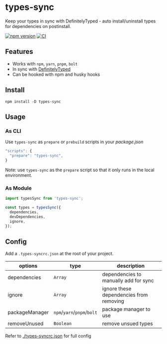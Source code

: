 # types-sync

Keep your types in sync with DefinitelyTyped - auto install/uninstall types for dependencies on
postinstall.

[![npm version](https://badge.fury.io/js/types-sync.svg)](https://www.npmjs.com/package/types-sync)
[![CI](https://github.com/maddhruv/types-sync/actions/workflows/main.yml/badge.svg)](https://github.com/maddhruv/types-sync/actions/workflows/main.yml)

## Features

- Works with `npm`, `yarn`, `pnpm`, `bolt`
- In sync with [DefinitelyTyped](https://github.com/DefinitelyTyped/DefinitelyTyped)
- Can be hooked with npm and husky hooks

## Install

`npm install -D types-sync`

## Usage

### As CLI

Use `types-sync` as `prepare` or `prebuild` scripts in your _package.json_

```js
"scripts": {
  "prepare": "types-sync",
}
```

Note: use `types-sync` as the `prepare` script so that it only runs in the local environment.

### As Module

```ts
import typesSync from 'types-sync';

const types = typesSync({
  dependencies,
  devDependencies,
  ignore,
});
```

## Config

Add a `.types-syncrc.json` at the root of your project.

| options        | type                       | description                             |
| -------------- | -------------------------- | --------------------------------------- |
| dependencies   | `Array`                    | dependencies to manually add for sync   |
| ignore         | `Array`                    | ignore these dependencies from removing |
| packageManager | `npm`/`yarn`/`pnpm`/`bolt` | package manager to use                  |
| removeUnused   | `Boolean`                  | remove unsued types                     |

Refer to
[./types-syncrc.json](https://github.com/maddhruv/types-sync/blob/master/.types-syncrc.json) for
full config
